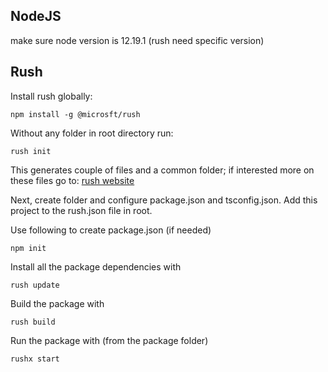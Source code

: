 <h2>NodeJS</h2>

make sure node version is 12.19.1 (rush need specific version)

<h2>Rush</h2>

Install rush globally:

```
npm install -g @microsft/rush
```

Without any folder in root directory run:

```
rush init
```

<p>This generates couple of files and a common folder; if interested more on these files go to: <a href="https://rushjs.io/pages/maintainer/setup_new_repo/">rush website</a></p>

Next, create folder and configure package.json and tsconfig.json. Add this project to the rush.json file in root.

Use following to create package.json (if needed)
```
npm init
```

Install all the package dependencies with
```
rush update
```

Build the package with
```
rush build
```

Run the package with (from the package folder)
```
rushx start
```
